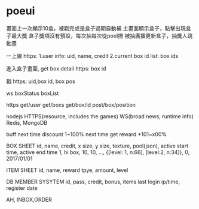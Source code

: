 # poeui

畫面上一次顯示10盒，被戳完或是盒子過期自動補
主畫面顯示盒子，點擊出現盒子最大獎
盒子獎項沒有預設，每次抽每次從pool撈
被抽廣播更新盒子，抽獎人跳動畫

一上線
https:
1.user info: uid, name, credit
2.current box id list: box ids

進入盒子畫面, get box detail
https: box id

戳
https: uid,box id, box pos

ws
boxStatus
boxList

https
get/user
get/boxs
get/box/id
post/box/position

nodejs
HTTPS(resource, includes the games)
WS(broad news, runtime info)
Redis, MongoDB

buff
next time discount 1~100%
next time get reward *101~x00%

BOX SHEET
id, name, credit, x size, y size, texture, pool(json), active start time, active end time
1, hi box, 10, 10, ...,
 {[level: 1, n:66], [level:2, n:34]},
0, 2017/01/01

ITEM SHEET
id, name, reward tpye, amount, level

DB
MEMBER SYSYTEM
id, pass, credit, bonus, items
last login ip/time, register date

AH, INBOX,ORDER
